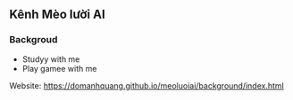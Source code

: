 ## Kênh Mèo lười AI

### Backgroud
* Studyy with me
* Play gamee with me

Website: https://domanhquang.github.io/meoluoiai/background/index.html
